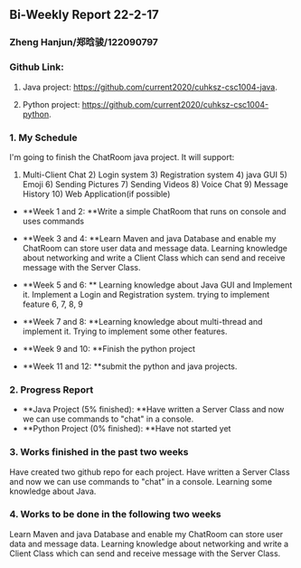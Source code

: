 ## Bi-Weekly Report 22-2-17

### Zheng Hanjun/郑晗骏/122090797

### Github Link:

1) Java project: https://github.com/current2020/cuhksz-csc1004-java.

2) Python project: https://github.com/current2020/cuhksz-csc1004-python.

### 1. My Schedule

I'm going to finish the ChatRoom java project. It will support:

1) Multi-Client Chat 2) Login system 3) Registration system 4) java GUI 5) Emoji 6) Sending Pictures 7) Sending Videos 8) Voice Chat 9) Message History 10) Web Application(if possible)

- **Week 1 and 2: **Write a simple ChatRoom that runs on console and uses commands

- **Week 3 and 4: **Learn Maven and java Database and enable my ChatRoom can store user data and message data. Learning knowledge about networking and write a Client Class which can send and receive message with the Server Class.

- **Week 5 and 6: ** Learning knowledge about Java GUI and Implement it. Implement a Login and Registration system. trying to implement feature 6, 7, 8, 9

- **Week 7 and 8: **Learning knowledge about multi-thread and implement it. Trying to implement some other features.

- **Week 9 and 10: **Finish the python project

- **Week 11 and 12: **submit the python and java projects.

### 2. Progress Report

- **Java Project (5% finished): **Have written a Server Class and now we can use commands to "chat" in a console.
- **Python Project (0% finished): **Have not started yet 

### 3. Works finished in the past two weeks

Have created two github repo for each project.  Have written a Server Class and now we can use commands to "chat" in a console. Learning some knowledge about Java.

### 4. Works to be done in the following two weeks

Learn Maven and java Database and enable my ChatRoom can store user data and message data. Learning knowledge about networking and write a Client Class which can send and receive message with the Server Class.